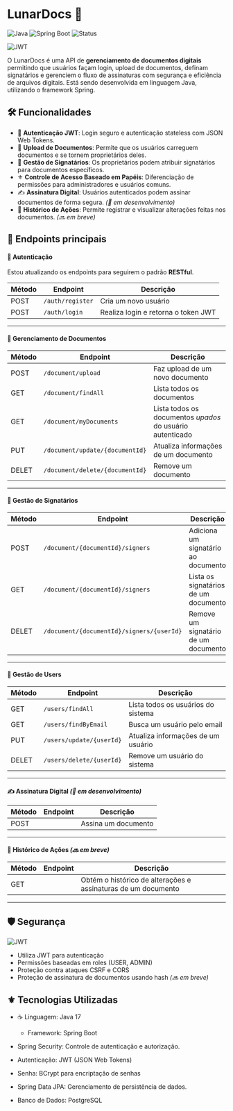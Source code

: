 # LunarDocs 🚀
![Java](https://img.shields.io/badge/Java-17-blue)
![Spring Boot](https://img.shields.io/badge/Spring%20Boot-3.0-green)
![Status](https://img.shields.io/badge/api-Em%20Desenvolvimento-yellow)

![JWT](http://jwt.io/img/badge-compatible.svg)




O LunarDocs é uma API de **gerenciamento de documentos digitais** permitindo que usuários façam login, upload de documentos, definam signatários e gerenciem o fluxo de assinaturas com segurança e eficiência de arquivos digitais. Está sendo desenvolvida em linguagem Java, utilizando o framework Spring.

## 🛠️ Funcionalidades 
- 🔐 **Autenticação JWT**: Login seguro e autenticação stateless com JSON Web Tokens.
- 📎 **Upload de Documentos**: Permite que os usuários carreguem documentos e se tornem proprietários deles.
- 📜 **Gestão de Signatários**: Os proprietários podem atribuir signatários para documentos específicos.
- ⚜️ **Controle de Acesso Baseado em Papéis**: Diferenciação de permissões para administradores e usuários comuns.
- ✍️ **Assinatura Digital**: Usuários autenticados podem assinar documentos de forma segura. _(🚧 em desenvolvimento)_
- 📑 **Histórico de Ações**: Permite registrar e visualizar alterações feitas nos documentos. _(🔜 em breve)_

## 📡 Endpoints principais 
#### 🔑 Autenticação
Estou atualizando os endpoints para seguirem o padrão **RESTful**.

| Método | Endpoint         | Descrição |
|--------|----------------|-----------|
| POST   | `/auth/register` | Cria um novo usuário |
| POST   | `/auth/login`    | Realiza login e retorna o token JWT |

---

#### 📂 Gerenciamento de Documentos
| Método | Endpoint          | Descrição |
|--------|-----------------|------------|
| POST   | `/document/upload` | Faz upload de um novo documento |
| GET    | `/document/findAll` | Lista todos os documentos |
| GET    | `/document/myDocuments` | Lista todos os documentos *upados* do usuário autenticado |
| PUT    | `/document/update/{documentId}` | Atualiza informações de um documento |
| DELET  | `/document/delete/{documentId}` | Remove um documento |

---

#### 📝 Gestão de Signatários
| Método | Endpoint               | Descrição |
|--------|------------------------|-----------|
| POST   | `/document/{documentId}/signers` | Adiciona um signatário ao documento |
| GET    | `/document/{documentId}/signers` | Lista os signatários de um documento |
| DELET  | `/document/{documentId}/signers/{userId}` | Remove um signatário de um documento |

---

#### 👤 Gestão de Users
| Método | Endpoint               | Descrição |
|--------|------------------------|-----------|
| GET    | `/users/findAll` | Lista todos os usuários do sistema |
| GET    | `/users/findByEmail` | Busca um usuário pelo email |
| PUT    | `/users/update/{userId}` | Atualiza informações de um usuário |
| DELET  | `/users/delete/{userId}` | Remove um usuário do sistema |

---

#### ✍️ Assinatura Digital _(🚧 em desenvolvimento)_
| Método | Endpoint                | Descrição |
|--------|-------------------------|-----------|
| POST   | | Assina um documento |

---

#### 📑 Histórico de Ações _(🔜 em breve)_
| Método | Endpoint               | Descrição |
|--------|------------------------|-----------|
| GET    | | Obtém o histórico de alterações e assinaturas de um documento |

---
## 🛡️ Segurança
![JWT](http://jwt.io/img/badge-compatible.svg)

- Utiliza JWT para autenticação
- Permissões baseadas em roles (USER, ADMIN)
- Proteção contra ataques CSRF e CORS
- Proteção de assinatura de documentos usando hash _(🔜 em breve)_

## ⚜️ Tecnologias Utilizadas 
- ☕ Linguagem: Java 17
  - Framework: Spring Boot

- Spring Security: Controle de autenticação e autorização.
- Autenticação: JWT (JSON Web Tokens)
- Senha: BCrypt para encriptação de senhas

- Spring Data JPA: Gerenciamento de persistência de dados.
- Banco de Dados: PostgreSQL
